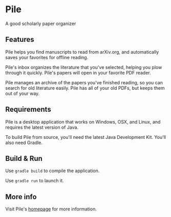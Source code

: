 # Pile

A good scholarly paper organizer

## Features

Pile helps you find manuscripts to read from arXiv.org, and automatically saves your favorites for offline reading.

Pile's inbox organizes the literature that you've selected, helping you plow through it quickly. Pile's papers will open in your favorite PDF reader.

Pile manages an archive of the papers you've finished reading, so you can search for old literature easily. Pile has all of your old PDFs, but keeps them out of your way.

## Requirements

Pile is a desktop application that works on Windows, OSX, and Linux, and requires the latest version of Java.

To build Pile from source, you'll need the latest Java Development Kit. You'll also need Gradle.

## Build & Run

Use `gradle build` to compile the application. 

Use `gradle run` to launch it.

## More info

Visit Pile's [homepage](http://spartango.github.io/Pile/) for more information. 
